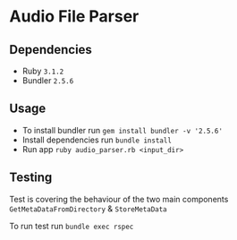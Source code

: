 # Audio File Parser

## Dependencies

- Ruby `3.1.2`
- Bundler `2.5.6`

## Usage

- To install bundler run `gem install bundler -v '2.5.6'`
- Install dependencies run `bundle install`
- Run app `ruby audio_parser.rb <input_dir>`

## Testing

Test is covering the behaviour of the two main components `GetMetaDataFromDirectory` & `StoreMetaData`

To run test run `bundle exec rspec`

